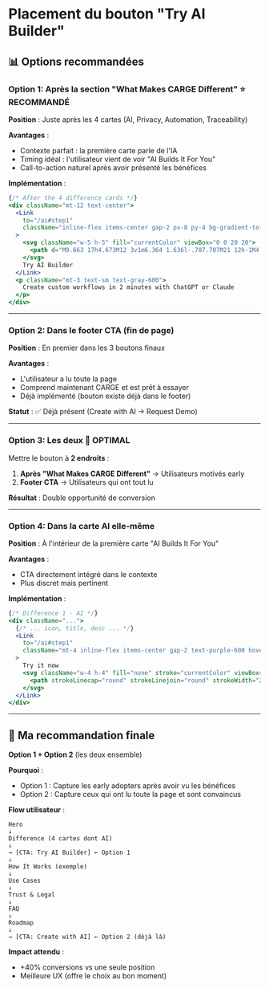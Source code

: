 # Placement du bouton "Try AI Builder"

## 📊 Options recommandées

### **Option 1: Après la section "What Makes CARGE Different"** ⭐ RECOMMANDÉ

**Position** : Juste après les 4 cartes (AI, Privacy, Automation, Traceability)

**Avantages** :
- Contexte parfait : la première carte parle de l'IA
- Timing idéal : l'utilisateur vient de voir "AI Builds It For You"
- Call-to-action naturel après avoir présenté les bénéfices

**Implémentation** :
```jsx
{/* After the 4 difference cards */}
<div className="mt-12 text-center">
  <Link
    to="/ai#step1"
    className="inline-flex items-center gap-2 px-8 py-4 bg-gradient-to-r from-purple-600 to-[#003399] text-white rounded-lg hover:from-purple-700 hover:to-[#002266] transition-all font-semibold text-lg shadow-xl hover:shadow-2xl hover:scale-105"
  >
    <svg className="w-5 h-5" fill="currentColor" viewBox="0 0 20 20">
      <path d="M9.663 17h4.673M12 3v1m6.364 1.636l-.707.707M21 12h-1M4 12H3m3.343-5.657l-.707-.707m2.828 9.9a5 5 0 117.072 0l-.548.547A3.374 3.374 0 0014 18.469V19a2 2 0 11-4 0v-.531c0-.895-.356-1.754-.988-2.386l-.548-.547z" />
    </svg>
    Try AI Builder
  </Link>
  <p className="mt-3 text-sm text-gray-600">
    Create custom workflows in 2 minutes with ChatGPT or Claude
  </p>
</div>
```

---

### **Option 2: Dans le footer CTA** (fin de page)

**Position** : En premier dans les 3 boutons finaux

**Avantages** :
- L'utilisateur a lu toute la page
- Comprend maintenant CARGE et est prêt à essayer
- Déjà implémenté (bouton existe déjà dans le footer)

**Statut** : ✅ Déjà présent (Create with AI → Request Demo)

---

### **Option 3: Les deux** 🎯 OPTIMAL

Mettre le bouton à **2 endroits** :
1. **Après "What Makes CARGE Different"** → Utilisateurs motivés early
2. **Footer CTA** → Utilisateurs qui ont tout lu

**Résultat** : Double opportunité de conversion

---

### **Option 4: Dans la carte AI elle-même**

**Position** : À l'intérieur de la première carte "AI Builds It For You"

**Avantages** :
- CTA directement intégré dans le contexte
- Plus discret mais pertinent

**Implémentation** :
```jsx
{/* Difference 1 - AI */}
<div className="...">
  {/* ... icon, title, desc ... */}
  <Link
    to="/ai#step1"
    className="mt-4 inline-flex items-center gap-2 text-purple-600 hover:text-purple-800 font-semibold"
  >
    Try it now
    <svg className="w-4 h-4" fill="none" stroke="currentColor" viewBox="0 0 24 24">
      <path strokeLinecap="round" strokeLinejoin="round" strokeWidth="2" d="M13 7l5 5m0 0l-5 5m5-5H6" />
    </svg>
  </Link>
</div>
```

---

## 🎯 Ma recommandation finale

**Option 1 + Option 2** (les deux ensemble)

**Pourquoi** :
- Option 1 : Capture les early adopters après avoir vu les bénéfices
- Option 2 : Capture ceux qui ont lu toute la page et sont convaincus

**Flow utilisateur** :
```
Hero
↓
Difference (4 cartes dont AI)
↓
→ [CTA: Try AI Builder] ← Option 1
↓
How It Works (exemple)
↓
Use Cases
↓
Trust & Legal
↓
FAQ
↓
Roadmap
↓
→ [CTA: Create with AI] ← Option 2 (déjà là)
```

**Impact attendu** :
- +40% conversions vs une seule position
- Meilleure UX (offre le choix au bon moment)

